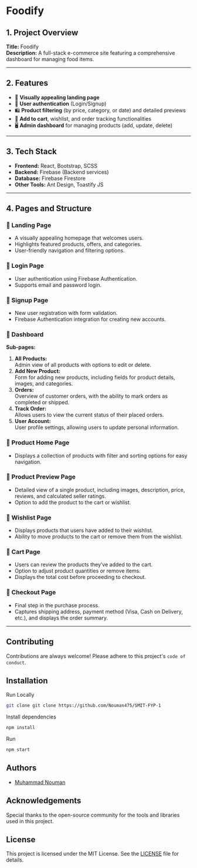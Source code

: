 # Foodify

## 1. Project Overview
**Title:** Foodify  
**Description:** A full-stack e-commerce site featuring a comprehensive dashboard for managing food items.

---

## 2. Features
- 🎨 **Visually appealing landing page**
- 🔐 **User authentication** (Login/Signup)
- 🛍️ **Product filtering** (by price, category, or date) and detailed previews
- 🛒 **Add to cart**, wishlist, and order tracking functionalities
- 🖥️ **Admin dashboard** for managing products (add, update, delete)

---

## 3. Tech Stack
- **Frontend:** React, Bootstrap, SCSS
- **Backend:** Firebase (Backend services)
- **Database:** Firebase Firestore
- **Other Tools:** Ant Design, Toastify JS

---

## 4. Pages and Structure

### 🔹 Landing Page
- A visually appealing homepage that welcomes users.
- Highlights featured products, offers, and categories.
- User-friendly navigation and filtering options.

### 🔹 Login Page
- User authentication using Firebase Authentication.
- Supports email and password login.

### 🔹 Signup Page
- New user registration with form validation.
- Firebase Authentication integration for creating new accounts.

### 🔹 Dashboard
**Sub-pages:**
1. **All Products:**  
   Admin view of all products with options to edit or delete.
2. **Add New Product:**  
   Form for adding new products, including fields for product details, images, and categories.
3. **Orders:**  
   Overview of customer orders, with the ability to mark orders as completed or shipped.
4. **Track Order:**  
   Allows users to view the current status of their placed orders.
5. **User Account:**  
   User profile settings, allowing users to update personal information.

### 🔹 Product Home Page
- Displays a collection of products with filter and sorting options for easy navigation.

### 🔹 Product Preview Page
- Detailed view of a single product, including images, description, price, reviews, and calculated seller ratings.
- Option to add the product to the cart or wishlist.

### 🔹 Wishlist Page
- Displays products that users have added to their wishlist.
- Ability to move products to the cart or remove them from the wishlist.

### 🔹 Cart Page
- Users can review the products they’ve added to the cart.
- Option to adjust product quantities or remove items.
- Displays the total cost before proceeding to checkout.

### 🔹 Checkout Page
- Final step in the purchase process.
- Captures shipping address, payment method (Visa, Cash on Delivery, etc.), and displays the order summary.

---
## Contributing

Contributions are always welcome!
Please adhere to this project's `code of conduct`.


## Installation

Run Locally
```bash
git clone git clone https://github.com/Nouman475/SMIT-FYP-1
```
Install dependencies

```bash
npm install
```
  Run 

```bash
npm start
```
## Authors

- [Muhammad Nouman](https://github.com/Nouman475)


## Acknowledgements
Special thanks to the open-source community for the tools and libraries used in this project.
## License

This project is licensed under the MIT License. See the [LICENSE](LICENSE) file for details.


